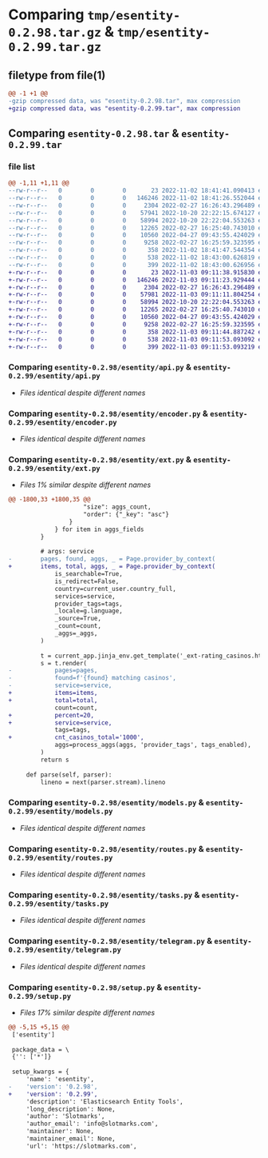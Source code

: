 # Comparing `tmp/esentity-0.2.98.tar.gz` & `tmp/esentity-0.2.99.tar.gz`

## filetype from file(1)

```diff
@@ -1 +1 @@
-gzip compressed data, was "esentity-0.2.98.tar", max compression
+gzip compressed data, was "esentity-0.2.99.tar", max compression
```

## Comparing `esentity-0.2.98.tar` & `esentity-0.2.99.tar`

### file list

```diff
@@ -1,11 +1,11 @@
--rw-r--r--   0        0        0       23 2022-11-02 18:41:41.090413 esentity-0.2.98/esentity/__init__.py
--rw-r--r--   0        0        0   146246 2022-11-02 18:41:26.552044 esentity-0.2.98/esentity/api.py
--rw-r--r--   0        0        0     2304 2022-02-27 16:26:43.296489 esentity-0.2.98/esentity/encoder.py
--rw-r--r--   0        0        0    57941 2022-10-20 22:22:15.674127 esentity-0.2.98/esentity/ext.py
--rw-r--r--   0        0        0    58994 2022-10-20 22:22:04.553263 esentity-0.2.98/esentity/models.py
--rw-r--r--   0        0        0    12265 2022-02-27 16:25:40.743010 esentity-0.2.98/esentity/routes.py
--rw-r--r--   0        0        0    10560 2022-04-27 09:43:55.424029 esentity-0.2.98/esentity/tasks.py
--rw-r--r--   0        0        0     9258 2022-02-27 16:25:59.323595 esentity-0.2.98/esentity/telegram.py
--rw-r--r--   0        0        0      358 2022-11-02 18:41:47.544354 esentity-0.2.98/pyproject.toml
--rw-r--r--   0        0        0      538 2022-11-02 18:43:00.626819 esentity-0.2.98/setup.py
--rw-r--r--   0        0        0      399 2022-11-02 18:43:00.626956 esentity-0.2.98/PKG-INFO
+-rw-r--r--   0        0        0       23 2022-11-03 09:11:38.915830 esentity-0.2.99/esentity/__init__.py
+-rw-r--r--   0        0        0   146246 2022-11-03 09:11:23.929444 esentity-0.2.99/esentity/api.py
+-rw-r--r--   0        0        0     2304 2022-02-27 16:26:43.296489 esentity-0.2.99/esentity/encoder.py
+-rw-r--r--   0        0        0    57981 2022-11-03 09:11:11.804254 esentity-0.2.99/esentity/ext.py
+-rw-r--r--   0        0        0    58994 2022-10-20 22:22:04.553263 esentity-0.2.99/esentity/models.py
+-rw-r--r--   0        0        0    12265 2022-02-27 16:25:40.743010 esentity-0.2.99/esentity/routes.py
+-rw-r--r--   0        0        0    10560 2022-04-27 09:43:55.424029 esentity-0.2.99/esentity/tasks.py
+-rw-r--r--   0        0        0     9258 2022-02-27 16:25:59.323595 esentity-0.2.99/esentity/telegram.py
+-rw-r--r--   0        0        0      358 2022-11-03 09:11:44.887242 esentity-0.2.99/pyproject.toml
+-rw-r--r--   0        0        0      538 2022-11-03 09:11:53.093092 esentity-0.2.99/setup.py
+-rw-r--r--   0        0        0      399 2022-11-03 09:11:53.093219 esentity-0.2.99/PKG-INFO
```

### Comparing `esentity-0.2.98/esentity/api.py` & `esentity-0.2.99/esentity/api.py`

 * *Files identical despite different names*

### Comparing `esentity-0.2.98/esentity/encoder.py` & `esentity-0.2.99/esentity/encoder.py`

 * *Files identical despite different names*

### Comparing `esentity-0.2.98/esentity/ext.py` & `esentity-0.2.99/esentity/ext.py`

 * *Files 1% similar despite different names*

```diff
@@ -1800,33 +1800,35 @@
                     "size": aggs_count,
                     "order": {"_key": "asc"}
                 }
             } for item in aggs_fields
         }
 
         # args: service
-        pages, found, aggs, _ = Page.provider_by_context(
+        items, total, aggs, _ = Page.provider_by_context(
             is_searchable=True,
             is_redirect=False,
             country=current_user.country_full,
             services=service,
             provider_tags=tags,
             _locale=g.language,
             _source=True,
             _count=count,
             _aggs=_aggs,
         )
 
         t = current_app.jinja_env.get_template('_ext-rating_casinos.html')
         s = t.render(
-            pages=pages, 
-            found=f'{found} matching casinos', 
-            service=service, 
+            items=items, 
+            total=total, 
             count=count,
+            percent=20,
+            service=service, 
             tags=tags,
+            cnt_casinos_total='1000',
             aggs=process_aggs(aggs, 'provider_tags', tags_enabled),
         )
         return s
 
     def parse(self, parser):
         lineno = next(parser.stream).lineno
```

### Comparing `esentity-0.2.98/esentity/models.py` & `esentity-0.2.99/esentity/models.py`

 * *Files identical despite different names*

### Comparing `esentity-0.2.98/esentity/routes.py` & `esentity-0.2.99/esentity/routes.py`

 * *Files identical despite different names*

### Comparing `esentity-0.2.98/esentity/tasks.py` & `esentity-0.2.99/esentity/tasks.py`

 * *Files identical despite different names*

### Comparing `esentity-0.2.98/esentity/telegram.py` & `esentity-0.2.99/esentity/telegram.py`

 * *Files identical despite different names*

### Comparing `esentity-0.2.98/setup.py` & `esentity-0.2.99/setup.py`

 * *Files 17% similar despite different names*

```diff
@@ -5,15 +5,15 @@
 ['esentity']
 
 package_data = \
 {'': ['*']}
 
 setup_kwargs = {
     'name': 'esentity',
-    'version': '0.2.98',
+    'version': '0.2.99',
     'description': 'Elasticsearch Entity Tools',
     'long_description': None,
     'author': 'Slotmarks',
     'author_email': 'info@slotmarks.com',
     'maintainer': None,
     'maintainer_email': None,
     'url': 'https://slotmarks.com',
```

